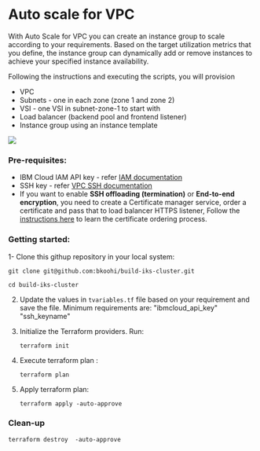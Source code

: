 # Auto scale for VPC

With Auto Scale for VPC you can create an instance group to scale according to your requirements. Based on the target utilization metrics that you define, the instance group can dynamically add or remove instances to achieve your specified instance availability.

Following the instructions and executing the scripts, you will provision

- VPC
- Subnets - one in each zone (zone 1 and zone 2)
- VSI - one VSI in subnet-zone-1 to start with
- Load balancer (backend pool and frontend listener)
- Instance group using an instance template

![](images/vpc-autoscale.png)

### Pre-requisites:

- IBM Cloud IAM API key - refer [IAM documentation](https://cloud.ibm.com/docs/iam?topic=iam-manapikey)
- SSH key - refer [VPC SSH documentation](https://cloud.ibm.com/docs/vpc?topic=vpc-ssh-keys)
- If you want to enable **SSH offloading (termination)** or **End-to-end encryption**, you need to create a Certificate manager service, order a certificate and pass that to load balancer HTTPS listener, Follow the [instructions here](https://cloud.ibm.com/docs/certificate-manager?topic=certificate-manager-ordering-certificates) to learn the certificate ordering process.

### Getting started:

1- Clone this githup repository in your local system:
```
git clone git@github.com:bkoohi/build-iks-cluster.git
```
```
cd build-iks-cluster
```

2. Update the values in `tvariables.tf` file based on your requirement and save the file. Minimum requirements are:
"ibmcloud_api_key"
"ssh_keyname"

3. Initialize the Terraform providers. Run:
   ```
   terraform init
   ```
4. Execute terraform plan :
   ```
   terraform plan
   ```
5. Apply terraform plan:
   ```
   terraform apply -auto-approve
   ```


### Clean-up

```
terraform destroy  -auto-approve
```
